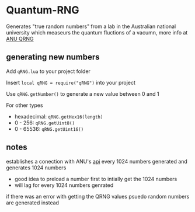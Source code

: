 # Quantum-RNG
Generates "true random numbers" from a lab in the Australian national university which measeurs the quantum fluctions of a vacumn, more info at [ANU QRNG](https://qrng.anu.edu.au)

## generating new numbers
Add ``qRNG.lua`` to your project folder 

Insert ``local qRNG = require("qRNG")`` into your project

Use ``qRNG.getNumber()`` to generate a new value between 0 and 1

For other types
- hexadecimal: ``qRNG.getHex16(length)``
- 0 - 256: ``qRNG.getUint8()``
- 0 - 65536: ``qRNG.getUint16()``

## notes
establishes a conection with ANU's [api](https://qrng.anu.edu.au/contact/api-documentation/) every 1024 numbers generated and generates 1024 numbers
  - good idea to preload a number first to intially get the 1024 numbers
  - will lag for every 1024 numbers genrated
  
if there was an error with getting the QRNG values psuedo random numbers are generated instead
